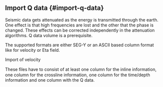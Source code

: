 ## Import Q data {#import-q-data}

Seismic data gets attenuated as the energy is transmitted through the earth. One effect is that high frequencies are lost and the other that the phase is changed. These effects can be corrected independently in the attenuation algorithms. Q data volume is a prerequisite.

The supported formats are either SEG-Y or an ASCII based column format like for velocity or Eta field.

Import of velocity

These ﬁles have to consist of at least one column for the inline information, one column for the crossline information, one column for the time/depth information and one column with the Q data.